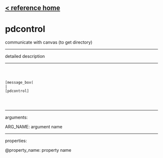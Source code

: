 [< reference home](ceammc_lib.html)
---

# pdcontrol


communicate with canvas (to get directory)

---

detailed description
<br>


---


```



[message_box(                                 
|
[pdcontrol]


            
```

---
arguments:

ARG_NAME: argument name<br>

---
properties:

@property_name: property name<br>


